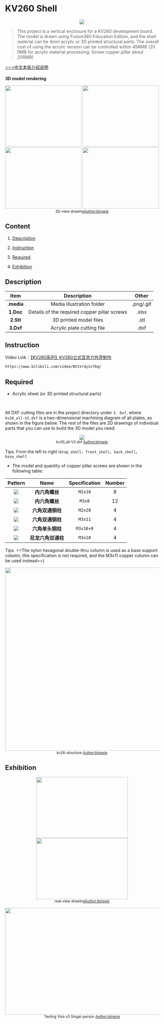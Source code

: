 # KV260 Shell

<p align="center">
<img src="./.media/pic/kv26-p0.png">
</p>

> This project is a vertical enclosure for a KV260 development board. The model is drawn using Fusion360 Education Edition, and the shell material can be 4mm acrylic or 3D printed structural parts. The overall cost of using the acrylic version can be controlled within 45RMB (20 RMB for acrylic material processing; Screw copper pillar about 20RMB)



[:star::star::star:中文本版介绍说明](./README_cn.md)



**3D model rendering**

<p align="center">
    <img src="./.media/pic/kv26-p1.png" width=250 height=200>
    <img src="./.media/pic/kv26-p2.png" width=250 height=200>
    <img src="./.media/pic/kv26-p3.png" width=250 height=200>
    <img src="./.media/pic/kv26-p4.png" width=250 height=200>
    <br>
    <sup>3D-view drawing<a href="http://https://github.com/bingxie-xpu/" target="_blank">Author:bingxie</a></sup>
</p>





## Content

1. [Description](#Description)

2. [Instruction](#Instruction)

3. [Required](#Required)

4. [Exhibition](#Exhibition)

## Description

|  **Item**  |               **Description**                | **Other** |
| :--------: | :------------------------------------------: | :-------: |
| **.media** |          Media illustration folder           | .png/.gif |
| **1.Doc**  | Details of the required copper pillar screws |   .xlsx   |
| **2.Stl**  |            3D printed model files            |   .stl    |
| **3.Dxf**  |          Acrylic plate cutting file          |   .dxf    |



## Instruction

Video Link：[【KV260系列】KV260立式亚克力外壳制作](https://www.bilibili.com/video/BV1Vr4y1v76q/)

```tcl
https://www.bilibili.com/video/BV1Vr4y1v76q/
```




## Required



* Acrylic sheet (or 3D printed structural parts)

​		

All DXF cutting files are in the project directory under `3. Dxf`, where `kv26_all-V2.dxf` is a two-dimensional machining diagram of all plates, as shown in the figure below. The rest of the files are 2D drawings of individual parts that you can use to build the 3D model you need.



<p align="center">
    <img src="./.media/pic/all_dxf.png">
    <br>
    <sup>kv26_all-V2.dxf  <a href="http://https://github.com/bingxie-xpu/" target="_blank">Author:bingxie</a></sup>
</p>

Tips.  From the left to right is`top_shell`、`front_shell`、`back_shell`、`base_shell`







* The model and quantity of copper pillar screws are shown in the following table:

|         **Pattern**          |      **Name**      | **Specification** | **Number** |
| :--------------------------: | :----------------: | :---------------: | :--------: |
| ![](./.media/pic/m2x10.png)  |   **内六角螺丝**   |      `M2x10`      |     8      |
|   ![](.media/pic/m3x8.png)   |   **内六角螺丝**   |      `M3x8`       |     12     |
|   ![](.media/pic/2x28.png)   |  **六角双通铜柱**  |      `M2x28`      |     4      |
|   ![](.media/pic/3x11.png)   |  **六角双通铜柱**  |      `M3x11`      |     4      |
| ![](./.media/pic/3x16+8.png) |  **六角单头铜柱**  |     `M3x16+8`     |     4      |
|  ![](./.media/pic/3x10.png)  | **尼龙六角双通柱** |      `M3x10`      |     4      |



Tips.  ==The nylon hexagonal double-thru column is used as a base support column, this specification is not required, and the M3x11 copper column can be used instead==)





<p align="center">
    <img src="./.media/pic/kv26-struct.jpg" width=600 height=600>
    <br>
    <sup>kv26-structure <a href="http://https://github.com/bingxie-xpu" target="_blank">Author:bingxie</a></sup>
</p>



## Exhibition





<p align="center">
    <img src="./.media/pic/kv26-shell-p1.png" width=300 height=200>
    <img src="./.media/pic/kv26-shell-p2.png" width=300 height=200>
    <br>
    <sup>real-view drawing<a href="http://https://github.com/bingxie-xpu/" target="_blank">Author:bingxie</a></sup>
</p>






<p align="center">
    <img src="./.media/gif/kv26-demo-shell.gif" width=600 height=350>
    <br>
    <sup>Testing Yolo v3 Singal-person <a href="http://https://github.com/bingxie-xpu" target="_blank">Author:bingxie</a></sup>
</p>
